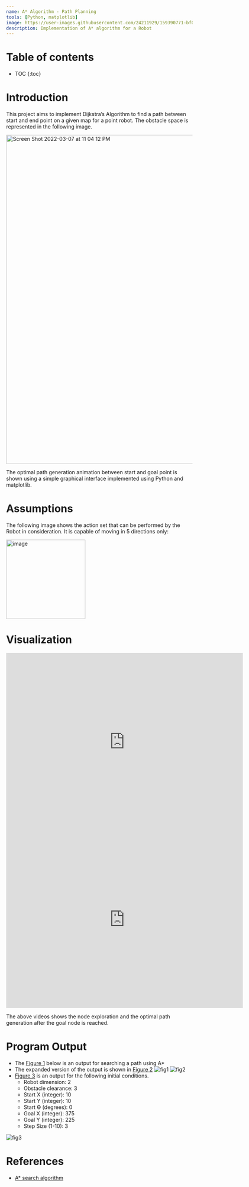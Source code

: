 ```yaml
---
name: A* Algorithm - Path Planning
tools: [Python, matplotlib]
image: https://user-images.githubusercontent.com/24211929/159390771-bf0cce5e-5255-43c1-9010-149fa303ebdf.gif
description: Implementation of A* algorithm for a Robot
---
```


# Table of contents 

* TOC
{:toc}


# Introduction 

This project aims to implement Dijkstra’s Algorithm to find a path between start and end point on a given map for a point robot. 
The obstacle space is represented in the following image.


<img width="889" alt="Screen Shot 2022-03-07 at 11 04 12 PM" src="https://user-images.githubusercontent.com/24211929/157164038-0c720159-7a3e-45ec-85ed-8869977ec686.png">

The optimal path generation animation between start and goal point is shown using a simple graphical interface implemented using Python and matplotlib. 

# Assumptions

The following image shows the action set that can be performed by the Robot in consideration. It is capable of moving in 5 directions only: 

<img width="214" alt="image" src="https://user-images.githubusercontent.com/24211929/159387188-b8116171-10df-4ea6-b3bf-e5c6e9180d4c.png">


# Visualization 

<!-- ![astar](https://user-images.githubusercontent.com/24211929/159390771-bf0cce5e-5255-43c1-9010-149fa303ebdf.gif) -->
<iframe width="640" height="480" align="middle" src="https://user-images.githubusercontent.com/24211929/159383851-806f3025-10d9-41f4-8f0a-ae68fdd7b860.mp4" frameborder="0" allow="accelerometer; autoplay; clipboard-write; encrypted-media; gyroscope; picture-in-picture" allowfullscreen></iframe>

<iframe width="640" height="480" align="middle" src="https://user-images.githubusercontent.com/24211929/159383893-be4f017e-e750-4c95-81d1-a3952eaba50b.mp4" frameborder="0" allow="accelerometer; autoplay; clipboard-write; encrypted-media; gyroscope; picture-in-picture" allowfullscreen></iframe>

The above videos shows the node exploration and the optimal path generation after the goal node is reached. 

# Program Output

- The [Figure 1](https://user-images.githubusercontent.com/24211929/159389056-93f225ea-fa74-459f-9e20-4b16cae289d6.png) below is an output for searching a path using A*
- The expanded version of the output is shown in [Figure 2](https://user-images.githubusercontent.com/24211929/159389057-849f4d6f-4c67-4656-b1f6-49865181848d.png)
![fig1](https://user-images.githubusercontent.com/24211929/159389056-93f225ea-fa74-459f-9e20-4b16cae289d6.png)
![fig2](https://user-images.githubusercontent.com/24211929/159389057-849f4d6f-4c67-4656-b1f6-49865181848d.png)
- [Figure 3](https://user-images.githubusercontent.com/24211929/159389058-ea8c24bc-f172-4b42-99cf-bfe898cd3322.png) is an output for the following initial conditions.
  - Robot dimension: 2
  - Obstacle clearance: 3
  - Start X (integer): 10
  - Start Y (integer): 10
  - Start ϴ (degrees): 0
  - Goal X (integer): 375
  - Goal Y (integer): 225
  - Step Size (1-10): 3

![fig3](https://user-images.githubusercontent.com/24211929/159389058-ea8c24bc-f172-4b42-99cf-bfe898cd3322.png)


# References

- [A* search algorithm](https://en.wikipedia.org/wiki/A*_search_algorithm)
